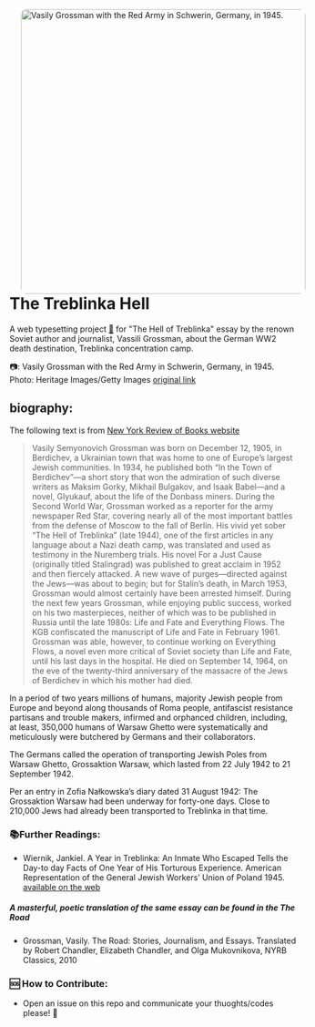 <img width="500" align="left" style="border-radius:10px;" vpsace="20" hspace="20" alt="Vasily Grossman with the Red Army in Schwerin, Germany, in 1945."
src="https://images.wsj.net/im-81502/?width=700&size=1.5&pixel_ratio=2"></img>


# The Treblinka Hell 
A web typesetting project [🔗](https://nina-mir.github.io/the-treblinka-hell/) for "The Hell of Treblinka" essay by the renown Soviet author and journalist, Vassili Grossman, about the German WW2 death destination, Treblinka concentration camp.

📷: Vasily Grossman with the Red Army in Schwerin, Germany, in 1945. Photo: Heritage Images/Getty Images
[original link](https://images.wsj.net/im-81502/?width=700&size=1.5&pixel_ratio=2)


## biography:

The following text is from [New York Review of Books website](https://www.nyrb.com/collections/vasily-grossman)



> Vasily Semyonovich Grossman was born on December 12, 1905, in Berdichev, a Ukrainian town that was home to one of Europe’s largest Jewish communities. In 1934, he published both “In the Town of Berdichev”—a short story that won the admiration of such diverse writers as Maksim Gorky, Mikhail Bulgakov, and Isaak Babel—and a novel, Glyukauf, about the life of the Donbass miners. During the Second World War, Grossman worked as a reporter for the army newspaper Red Star, covering nearly all of the most important battles from the defense of Moscow to the fall of Berlin. His vivid yet sober “The Hell of Treblinka” (late 1944), one of the first articles in any language about a Nazi death camp, was translated and used as testimony in the Nuremberg trials. His novel For a Just Cause (originally titled Stalingrad) was published to great acclaim in 1952 and then fiercely attacked. A new wave of purges—directed against the Jews—was about to begin; but for Stalin’s death, in March 1953, Grossman would almost certainly have been arrested himself. During the next few years Grossman, while enjoying public success, worked on his two masterpieces, neither of which was to be published in Russia until the late 1980s: Life and Fate and Everything Flows. The KGB confiscated the manuscript of Life and Fate in February 1961. Grossman was able, however, to continue working on Everything Flows, a novel even more critical of Soviet society than Life and Fate, until his last days in the hospital. He died on September 14, 1964, on the eve of the twenty-third anniversary of the massacre of the Jews of Berdichev in which his mother had died.


In a period of two years millions of humans, majority Jewish people from Europe and beyond along thousands of Roma people, antifascist resistance partisans and trouble makers, infirmed and orphanced children, including, at least, 350,000 humans of Warsaw Ghetto were systematically and meticulously were butchered by Germans and their collaborators.

The Germans called the operation of transporting Jewish Poles from Warsaw Ghetto, Grossaktion Warsaw, which lasted from 22 July 1942 to 21 September 1942. 

Per an entry in Zofia Nałkowska’s diary dated 31 August 1942: The Grossaktion Warsaw had been underway for forty-one days. Close to 210,000 Jews had already been transported to Treblinka in that time.


### 📚Further Readings:

- Wiernik, Jankiel. A Year in Treblinka: An Inmate Who Escaped Tells the Day-to
day Facts of One Year of His Torturous Experience. American Representation 
of the General Jewish Workers’ Union of Poland 1945.
[available on the web](https://www.zchor.org/treblink/wiernik.htm)  

##### A masterful, poetic translation of the same essay can be found in the The Road
- Grossman, Vasily. The Road: Stories, Journalism, and Essays. Translated by Robert Chandler, Elizabeth Chandler, and Olga Mukovnikova, NYRB Classics, 2010 


### 🆘 How to Contribute:
- Open an issue on this repo and communicate your thuoghts/codes please! 💚


